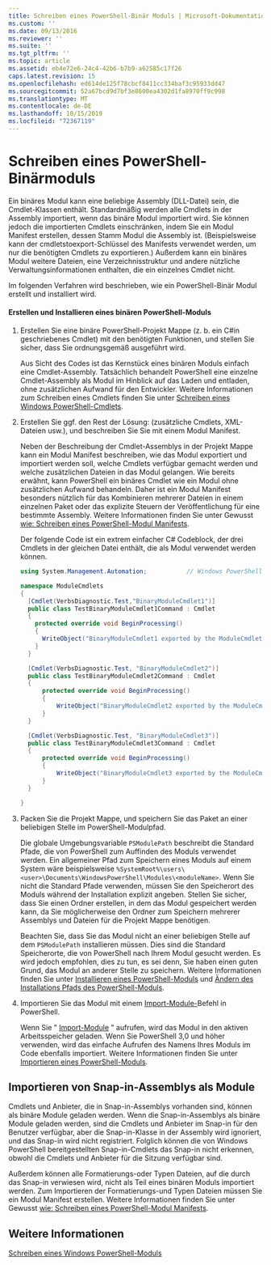 ```yaml
---
title: Schreiben eines PowerShell-Binär Moduls | Microsoft-Dokumentation
ms.custom: ''
ms.date: 09/13/2016
ms.reviewer: ''
ms.suite: ''
ms.tgt_pltfrm: ''
ms.topic: article
ms.assetid: eb4e72e6-24c4-42b6-b7b9-a62585c17f26
caps.latest.revision: 15
ms.openlocfilehash: ed614de125f78cbcf8411cc334baf3c95933dd47
ms.sourcegitcommit: 52a67bcd9d7bf3e8600ea4302d1fa8970ff9c998
ms.translationtype: MT
ms.contentlocale: de-DE
ms.lasthandoff: 10/15/2019
ms.locfileid: "72367119"
---
```

# <a name="how-to-write-a-powershell-binary-module"></a>Schreiben eines PowerShell-Binärmoduls

Ein binäres Modul kann eine beliebige Assembly (DLL-Datei) sein, die Cmdlet-Klassen enthält. Standardmäßig werden alle Cmdlets in der Assembly importiert, wenn das binäre Modul importiert wird. Sie können jedoch die importierten Cmdlets einschränken, indem Sie ein Modul Manifest erstellen, dessen Stamm Modul die Assembly ist. (Beispielsweise kann der cmdletstoexport-Schlüssel des Manifests verwendet werden, um nur die benötigten Cmdlets zu exportieren.) Außerdem kann ein binäres Modul weitere Dateien, eine Verzeichnisstruktur und andere nützliche Verwaltungsinformationen enthalten, die ein einzelnes Cmdlet nicht.

Im folgenden Verfahren wird beschrieben, wie ein PowerShell-Binär Modul erstellt und installiert wird.

#### <a name="how-to-create-and-install-a-powershell-binary-module"></a>Erstellen und Installieren eines binären PowerShell-Moduls

1. Erstellen Sie eine binäre PowerShell-Projekt Mappe (z. b. ein C#in geschriebenes Cmdlet) mit den benötigten Funktionen, und stellen Sie sicher, dass Sie ordnungsgemäß ausgeführt wird.

   Aus Sicht des Codes ist das Kernstück eines binären Moduls einfach eine Cmdlet-Assembly. Tatsächlich behandelt PowerShell eine einzelne Cmdlet-Assembly als Modul im Hinblick auf das Laden und entladen, ohne zusätzlichen Aufwand für den Entwickler. Weitere Informationen zum Schreiben eines Cmdlets finden Sie unter [Schreiben eines Windows PowerShell-Cmdlets](../cmdlet/writing-a-windows-powershell-cmdlet.md).

2. Erstellen Sie ggf. den Rest der Lösung: (zusätzliche Cmdlets, XML-Dateien usw.), und beschreiben Sie Sie mit einem Modul Manifest.

   Neben der Beschreibung der Cmdlet-Assemblys in der Projekt Mappe kann ein Modul Manifest beschreiben, wie das Modul exportiert und importiert werden soll, welche Cmdlets verfügbar gemacht werden und welche zusätzlichen Dateien in das Modul gelangen.
   Wie bereits erwähnt, kann PowerShell ein binäres Cmdlet wie ein Modul ohne zusätzlichen Aufwand behandeln.
   Daher ist ein Modul Manifest besonders nützlich für das Kombinieren mehrerer Dateien in einem einzelnen Paket oder das explizite Steuern der Veröffentlichung für eine bestimmte Assembly.
   Weitere Informationen finden Sie unter Gewusst [wie: Schreiben eines PowerShell-Modul Manifests](how-to-write-a-powershell-module-manifest.md).

   Der folgende Code ist ein extrem einfacher C# Codeblock, der drei Cmdlets in der gleichen Datei enthält, die als Modul verwendet werden können.

   ```csharp
   using System.Management.Automation;           // Windows PowerShell namespace.

   namespace ModuleCmdlets
   {
     [Cmdlet(VerbsDiagnostic.Test,"BinaryModuleCmdlet1")]
     public class TestBinaryModuleCmdlet1Command : Cmdlet
     {
       protected override void BeginProcessing()
       {
         WriteObject("BinaryModuleCmdlet1 exported by the ModuleCmdlets module.");
       }
     }

     [Cmdlet(VerbsDiagnostic.Test, "BinaryModuleCmdlet2")]
     public class TestBinaryModuleCmdlet2Command : Cmdlet
     {
         protected override void BeginProcessing()
         {
             WriteObject("BinaryModuleCmdlet2 exported by the ModuleCmdlets module.");
         }
     }

     [Cmdlet(VerbsDiagnostic.Test, "BinaryModuleCmdlet3")]
     public class TestBinaryModuleCmdlet3Command : Cmdlet
     {
         protected override void BeginProcessing()
         {
             WriteObject("BinaryModuleCmdlet3 exported by the ModuleCmdlets module.");
         }
     }

   }
   ```

3. Packen Sie die Projekt Mappe, und speichern Sie das Paket an einer beliebigen Stelle im PowerShell-Modulpfad.

   Die globale Umgebungsvariable `PSModulePath` beschreibt die Standard Pfade, die von PowerShell zum Auffinden des Moduls verwendet werden. Ein allgemeiner Pfad zum Speichern eines Moduls auf einem System wäre beispielsweise `%SystemRoot%\users\<user>\Documents\WindowsPowerShell\Modules\<moduleName>`. Wenn Sie nicht die Standard Pfade verwenden, müssen Sie den Speicherort des Moduls während der Installation explizit angeben. Stellen Sie sicher, dass Sie einen Ordner erstellen, in dem das Modul gespeichert werden kann, da Sie möglicherweise den Ordner zum Speichern mehrerer Assemblys und Dateien für die Projekt Mappe benötigen.

   Beachten Sie, dass Sie das Modul nicht an einer beliebigen Stelle auf dem `PSModulePath` installieren müssen. Dies sind die Standard Speicherorte, die von PowerShell nach Ihrem Modul gesucht werden. Es wird jedoch empfohlen, dies zu tun, es sei denn, Sie haben einen guten Grund, das Modul an anderer Stelle zu speichern. Weitere Informationen finden Sie unter [Installieren eines PowerShell-Moduls](./installing-a-powershell-module.md) und [Ändern des Installations Pfads des PowerShell-Moduls](./modifying-the-psmodulepath-installation-path.md).

4. Importieren Sie das Modul mit einem [Import-Module-](/powershell/module/Microsoft.PowerShell.Core/Import-Module)Befehl in PowerShell.

   Wenn Sie " [Import-Module](/powershell/module/Microsoft.PowerShell.Core/Import-Module) " aufrufen, wird das Modul in den aktiven Arbeitsspeicher geladen. Wenn Sie PowerShell 3,0 und höher verwenden, wird das einfache Aufrufen des Namens Ihres Moduls im Code ebenfalls importiert. Weitere Informationen finden Sie unter [Importieren eines PowerShell-Moduls](./importing-a-powershell-module.md).

## <a name="importing-snap-in-assemblies-as-modules"></a>Importieren von Snap-in-Assemblys als Module

Cmdlets und Anbieter, die in Snap-in-Assemblys vorhanden sind, können als binäre Module geladen werden. Wenn die Snap-in-Assemblys als binäre Module geladen werden, sind die Cmdlets und Anbieter im Snap-in für den Benutzer verfügbar, aber die Snap-in-Klasse in der Assembly wird ignoriert, und das Snap-in wird nicht registriert. Folglich können die von Windows PowerShell bereitgestellten Snap-in-Cmdlets das Snap-in nicht erkennen, obwohl die Cmdlets und Anbieter für die Sitzung verfügbar sind.

Außerdem können alle Formatierungs-oder Typen Dateien, auf die durch das Snap-in verwiesen wird, nicht als Teil eines binären Moduls importiert werden.
Zum Importieren der Formatierungs-und Typen Dateien müssen Sie ein Modul Manifest erstellen.
Weitere Informationen finden Sie unter Gewusst [wie: Schreiben eines PowerShell-Modul Manifests](how-to-write-a-powershell-module-manifest.md).

## <a name="see-also"></a>Weitere Informationen

[Schreiben eines Windows PowerShell-Moduls](./writing-a-windows-powershell-module.md)
